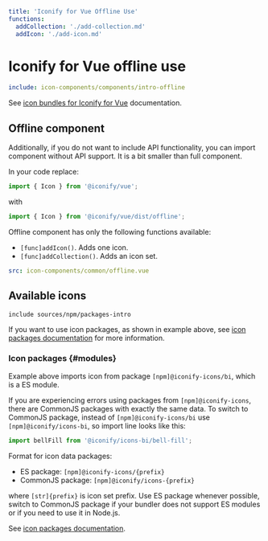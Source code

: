 ```yaml
title: 'Iconify for Vue Offline Use'
functions:
  addCollection: './add-collection.md'
  addIcon: './add-icon.md'
```

# Iconify for Vue offline use

```yaml
include: icon-components/components/intro-offline
```

See [icon bundles for Iconify for Vue](../../icon-components/bundles/vue.md) documentation.

## Offline component

Additionally, if you do not want to include API functionality, you can import component without API support. It is a bit smaller than full component.

In your code replace:

```js
import { Icon } from '@iconify/vue';
```

with

```js
import { Icon } from '@iconify/vue/dist/offline';
```

Offline component has only the following functions available:

- `[func]addIcon()`. Adds one icon.
- `[func]addCollection()`. Adds an icon set.

```yaml
src: icon-components/common/offline.vue
```

## Available icons

`include sources/npm/packages-intro`

If you want to use icon packages, as shown in example above, see [icon packages documentation](../../sources/npm/index.md) for more information.

### Icon packages {#modules}

Example above imports icon from package `[npm]@iconify-icons/bi`, which is a ES module.

If you are experiencing errors using packages from `[npm]@iconify-icons`, there are CommonJS packages with exactly the same data. To switch to CommonJS package, instead of `[npm]@iconify-icons/bi` use `[npm]@iconify/icons-bi`, so import line looks like this:

```js
import bellFill from '@iconify/icons-bi/bell-fill';
```

Format for icon data packages:

- ES package: `[npm]@iconify-icons/{prefix}`
- CommonJS package: `[npm]@iconify/icons-{prefix}`

where `[str]{prefix}` is icon set prefix. Use ES package whenever possible, switch to CommonJS package if your bundler does not support ES modules or if you need to use it in Node.js.

See [icon packages documentation](../../sources/npm/index.md).
